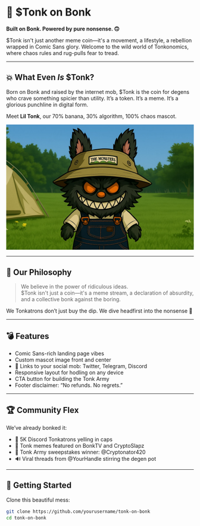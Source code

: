 # 🥊 $Tonk on Bonk

**Built on Bonk. Powered by pure nonsense. 🙃**

$Tonk isn't just another meme coin—it's a movement, a lifestyle, a rebellion wrapped in Comic Sans glory. Welcome to the wild world of Tonkonomics, where chaos rules and rug-pulls fear to tread.

---

## 💥 What Even *Is* $Tonk?

Born on Bonk and raised by the internet mob, $Tonk is the coin for degens who crave something spicier than utility. It’s a token. It’s a meme. It’s a glorious punchline in digital form.

Meet **Lil Tonk**, our 70% banana, 30% algorithm, 100% chaos mascot.

![Lil Tonk Mascot](tonk-image.jpg)

---

## 🧠 Our Philosophy

> We believe in the power of ridiculous ideas.  
> $Tonk isn't just a coin—it's a meme stream, a declaration of absurdity, and a collective bonk against the boring.

We Tonkatrons don’t just buy the dip. We dive headfirst into the nonsense 🍌

---

## 💣 Features

- Comic Sans-rich landing page vibes
- Custom mascot image front and center
- 🔗 Links to your social mob: Twitter, Telegram, Discord
- Responsive layout for hodling on any device
- CTA button for building the Tonk Army
- Footer disclaimer: “No refunds. No regrets.”

---

## 🏆 Community Flex

We’ve already bonked it:
- 🎉 5K Discord Tonkatrons yelling in caps
- 🐸 Tonk memes featured on BonkTV and CryptoSlapz
- 💸 Tonk Army sweepstakes winner: @Cryptonator420
- 🔊 Viral threads from @YourHandle stirring the degen pot

---

## 🚀 Getting Started

Clone this beautiful mess:
```bash
git clone https://github.com/yourusername/tonk-on-bonk
cd tonk-on-bonk
